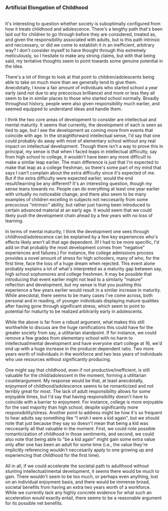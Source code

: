 
### Artificial Elongation of Childhood
<br>
It's interesting to question whether society is suboptimally configured from 
how it treats childhood and adolescence. There's a lengthy path that's been 
laid out for children to go through before they are considered, treated as, and given
the responsibility associated with adults, but is this path intrinsic and neccessary, or 
did we come to establish it in an inefficient, arbitrary way?
I don't consider myself to have thought through this extremely meticulously, so I hesitate 
to make any strong claims, but with that being said, my tentative thoughts seem to point
towards some genuine potential in the idea.
<br><br>
There's a lot of things to look at that point to children/adolescents being able to 
take on much more than we generally tend to give them. Anecdotally, I know
a fair amount of individuals who started school a year early (and not due to any
precocious brilliance) and more or less they all seem to be in similar places
to those who started school normally. Broadly throughout history, people
were also given responsibility much earlier, and seemed equipped to understand 
ideas and handle them.
<br><br>
I think the two core areas of development to consider are intellectual and
mental maturity. It seems that currently, the development of each is 
seen as tied to age, but I see the development as coming more from
events that coincide with age. In the straightforward intellectual sense, I'd
say that one could probably do away with most of elementary school without any real 
impact on intellectual development. Though there isn't a way to prove this in principal, 
my sense is that when I faced leaps in intellectual difficulty, say from high school to college,
it wouldn't have been any more difficult to make a similar leap earlier. The main difference is
just that I'm expected to make that leap as a college freshman, so there's some part of 
my mind that says I can't complain about the extra difficulty since it's expected of me.
But if the extra difficulty were expected earlier, would the end result/learning be any different?
It's an interesting question, though my sense leans towards no. People can do everything
at least one year earlier with virtually no noticeable change, and there also seem to be many examples of children
excelling in subjects not neccesarily from some precocious "intrinsic" ability, but rather
just having been introduced to certain advanced material at an early age. It would seem that 
we could likely push the development chain ahead by a few years with no loss of learning.
<br><br>
In terms of mental maturity, I think the development one sees through childhood/adolescence 
can be explained by a few key experiences who's effects likely aren't all that age dependent.
(If I had to be more specific, I'd add on that probably the most development comes from 
"negative" experiences and failures.) For instance, the college admissions process provides 
a novel amount of stress for high schoolers, many of who, for the first time, face 
the loss of a huge dream when rejected. This event alone probably explains a lot of 
what's interpreted as a maturity gap between say, high school sophomores and college freshmen.
It may be possible that introducing that event earlier might not lead to a similarly
"mature" reflection and development, but my sense is that you pushing this experience a few years earlier 
would result in a similar increase in maturity. While anecdotal, there seems to be many cases I've come across,
both personal and in reading, of younger individuals displaying mature qualities after having gone through
significant stress, which seem to point to potential for maturity to be realized arbitrarily early in adolescents.
<br><br>
While the above is far from a robust argument, what makes this still worthwhile to
discuss are the huge ramifications this could have for the greater society from say, 
a utilitarian standpoint. If for instance, we could remove a few grades from elementary school with 
no harm to intellectual/mental development and have everyone start college at 16, 
we'd end up with a huge increase in the producer:dependent ratio. Two more years worth 
of individuals in the workforce and two less years of individuals who use resources
without significantly producing.
<br><br>
One might say that childhood, even if not productive/inefficient, is still valuable
for the child/adolescent in the moment, forming a utilitarian counterargument. 
My response would be that, at least anecdotally, enjoyment of childhood/adolescence 
seems to be romanticized and not terribly great for most. The lack of adult responsibility
allows for some enjoyable times, but I'd say that having responsibility doesn't 
have to coincide with a barrier to enjoyment. For instance, college is more 
enjoyable for the vast majority than high school, despite significantly more responsibility/stress.
Another point to address might be how it's so frequent to hear adults say something like
"I wish I were a kid again", but we should note that just because they say so
doesn't mean that being a kid was neccesarily all that valuable in the moment. 
First, we could note possible romanticization of childhood in those sentiments, and second,
we could also note that being able to "be a kid again" might gain some extra value only after
one has been an adult for some time (i.e., the value they're implicitly referencing
wouldn't neccesarily apply to one growing up and experiencing that childhood for the first time). 
<br><br>
All in all, if we could accelerate the societal path to adulthood without stunting intellectual/mental 
development, it seems there would be much to gain. There wouldn't seem to be too much, or perhaps
even anything, lost on an individual enjoyment basis, and there would be immense broad, societal
benefits from having an extra two years worth of a workforce. While we currently lack any highly concrete
evidence for what such an acceleration would exactly entail, there seems to be a reasonable argument for 
its possible net benefits.




 

